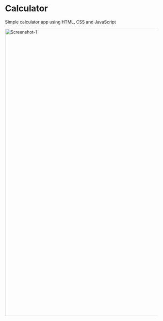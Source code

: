 # Calculator
 Simple calculator app using HTML, CSS and JavaScript 
 
<img width="945" alt="Screenshot-1" src="https://user-images.githubusercontent.com/52753698/182307178-06216151-79d6-4258-8699-cd3f7cc2e3d9.png">
